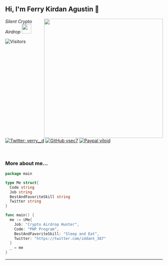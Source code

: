 <h2> Hi, I'm Ferry Kirdan Agustin 👋</h2>
<img align='right' src="https://github-readme-stats.vercel.app/api?username=vsec7&show_icons=true&theme=radical" width="380">
<p><em>Silent Crypto Airdrop <img src="https://media.giphy.com/media/WUlplcMpOCEmTGBtBW/giphy.gif" width="30"><br>
</em></p>

![Visitors](https://visitor-badge.laobi.icu/badge?page_id=vsec7&color=blue)
[![Twitter: verry__d](https://img.shields.io/twitter/follow/iddant_387?style=flat-square)](https://twitter.com/iddant_387)
[![GitHub vsec7](https://img.shields.io/github/followers/ipkzone?label=follow%20github&style=flat-square)](https://github.com/ipkzone)
[![Paypal viloid](https://img.shields.io/badge/$-support-ff69b4.svg?style=flat)](https://paypal.me/ipkzone)

<br>

### More about me...

```go
package main

type Me struct{
  Code string
  Job string
  BestAndFavoriteSkill string
  Twitter string
}

func main() {
  me := &Me{
    Job: "Crypto Airdrop Hunter",
    Code: "PHP Program",
    BestAndFavoriteSkill: "Sleep and Eat",
    Twitter: "https://twitter.com/iddant_387"
  }
  _ = me
}
```
---
